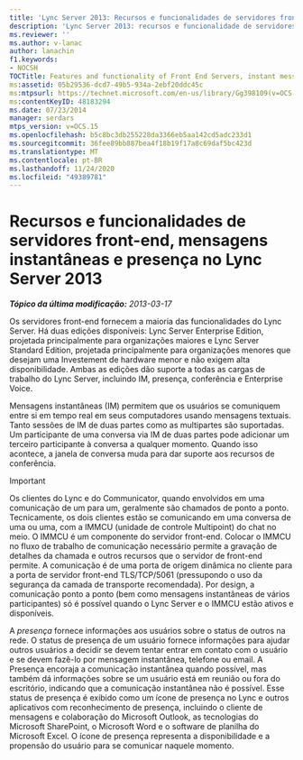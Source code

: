 ```yaml
---
title: 'Lync Server 2013: Recursos e funcionalidades de servidores front-end, mensagens instantâneas e presença'
description: 'Lync Server 2013: recursos e funcionalidade de servidores front-end, mensagens instantâneas e presença.'
ms.reviewer: ''
ms.author: v-lanac
author: lanachin
f1.keywords:
- NOCSH
TOCTitle: Features and functionality of Front End Servers, instant messaging, and presence
ms:assetid: 05b29536-dcd7-49b5-934a-2ebf20ddc45c
ms:mtpsurl: https://technet.microsoft.com/en-us/library/Gg398109(v=OCS.15)
ms:contentKeyID: 48183294
ms.date: 07/23/2014
manager: serdars
mtps_version: v=OCS.15
ms.openlocfilehash: b5c8bc3db255228da3366eb5aa142cd5adc233d1
ms.sourcegitcommit: 36fee89bb887bea4f18b19f17a8c69daf5bc423d
ms.translationtype: MT
ms.contentlocale: pt-BR
ms.lasthandoff: 11/24/2020
ms.locfileid: "49389781"
---
```

# <a name="features-and-functionality-of-front-end-servers-instant-messaging-and-presence-in-lync-server-2013"></a>Recursos e funcionalidades de servidores front-end, mensagens instantâneas e presença no Lync Server 2013

<div data-xmlns="http://www.w3.org/1999/xhtml">

<div class="topic" data-xmlns="http://www.w3.org/1999/xhtml" data-msxsl="urn:schemas-microsoft-com:xslt" data-cs="https://msdn.microsoft.com/">

<div data-asp="https://msdn2.microsoft.com/asp">



</div>

<div id="mainSection">

<div id="mainBody">

<span> </span>

_**Tópico da última modificação:** 2013-03-17_

Os servidores front-end fornecem a maioria das funcionalidades do Lync Server. Há duas edições disponíveis: Lync Server Enterprise Edition, projetada principalmente para organizações maiores e Lync Server Standard Edition, projetada principalmente para organizações menores que desejam uma Investement de hardware menor e não exigem alta disponibilidade. Ambas as edições dão suporte a todas as cargas de trabalho do Lync Server, incluindo IM, presença, conferência e Enterprise Voice.

Mensagens instantâneas (IM) permitem que os usuários se comuniquem entre si em tempo real em seus computadores usando mensagens textuais. Tanto sessões de IM de duas partes como as multipartes são suportadas. Um participante de uma conversa via IM de duas partes pode adicionar um terceiro participante à conversa a qualquer momento. Quando isso acontece, a janela de conversa muda para dar suporte aos recursos de conferência.

<div>


> [!IMPORTANT]
> Os clientes do Lync e do Communicator, quando envolvidos em uma comunicação de um para um, geralmente são chamados de ponto a ponto. Tecnicamente, os dois clientes estão se comunicando em uma conversa de uma ou uma, com a IMMCU (unidade de controle Multipoint) do chat no meio. O IMMCU é um componente do servidor front-end. Colocar o IMMCU no fluxo de trabalho de comunicação necessário permite a gravação de detalhes da chamada e outros recursos que o servidor de front-end permite. A comunicação é de uma porta de origem dinâmica no cliente para a porta de servidor front-end TLS/TCP/5061 (pressupondo o uso da segurança da camada de transporte recomendada). Por design, a comunicação ponto a ponto (bem como mensagens instantâneas de vários participantes) só é possível quando o Lync Server e o IMMCU estão ativos e disponíveis.



</div>

A *presença* fornece informações aos usuários sobre o status de outros na rede. O status de presença de um usuário fornece informações para ajudar outros usuários a decidir se devem tentar entrar em contato com o usuário e se devem fazê-lo por mensagem instantânea, telefone ou email. A Presença encoraja a comunicação instantânea quando possível, mas também dá informações sobre se um usuário está em reunião ou fora do escritório, indicando que a comunicação instantânea não é possível. Esse status de presença é exibido como um ícone de presença no Lync e outros aplicativos com reconhecimento de presença, incluindo o cliente de mensagens e colaboração do Microsoft Outlook, as tecnologias do Microsoft SharePoint, o Microsoft Word e o software de planilha do Microsoft Excel. O ícone de presença representa a disponibilidade e a propensão do usuário para se comunicar naquele momento.

</div>

<span> </span>

</div>

</div>

</div>

